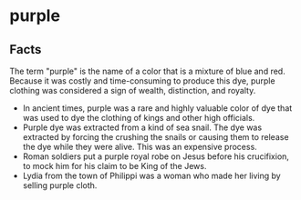 # purple

## Facts

The term "purple" is the name of a color that is a mixture of blue and red. Because it was costly and time-consuming to produce this dye, purple clothing was considered a sign of wealth, distinction, and royalty.

* In ancient times, purple was a rare and highly valuable color of dye that was used to dye the clothing of kings and other high officials. 
* Purple dye was extracted from a kind of sea snail. The dye was extracted by forcing the crushing the snails or causing them to release the dye while they were alive. This was an expensive process.
* Roman soldiers put a purple royal robe on Jesus before his crucifixion, to mock him for his claim to be King of the Jews.
* Lydia from the town of Philippi was a woman who made her living by selling purple cloth.